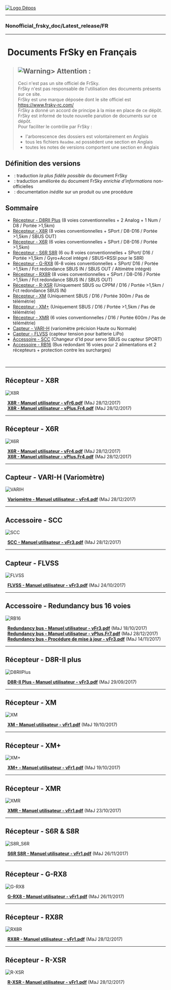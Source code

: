 [![Logo Dépos](../_media/Logo-NonofficialFrSkydocuments-h41.png "Traductions de documents FrSky")](https://github.com/Ceeb182/Nonofficial_frsky_doc)  


----------------------------------------------------------------------------------

### Nonofficial\_frsky\_doc/Latest_release/FR  

----------------------------------------------------------------------------------

# ![<B>](../_media/Flag_FR.png) Documents FrSky en Français
>## ![Warning>](../_media/Logo-warning.png "Mise en garde") Attention :  
>Ceci n'est pas un site officiel de FrSky.  
>FrSky n'est pas responsable de l'utilisation des documents présents sur ce site.  
>FrSky est une marque déposée dont le site officiel est https://www.frsky-rc.com/  
>FrSky a donné un accord de principe à la mise en place de ce dépôt.  
>FrSky est informé de toute nouvelle parution de documents sur ce dépôt.  
>Pour faciliter le contrôle par FrSky :  
>- l'arborescence des dossiers est volontairement en Anglais  
>- tous les fichiers `Readme.md` possèdent une section en Anglais  
>- toutes les notes de versions comportent une section en Anglais  

## Définition des versions
- ![<B>](../_media/B-Base.png) : traduction *la plus fidèle possible* du document FrSky 
- ![<B>](../_media/B-Plus.png) : traduction améliorée du document FrSky *enrichie d'informations* non-officielles
- ![<B>](../_media/B-Inedit.png) : documentation *inédite* sur un produit ou une procédure

## Sommaire
- [Récepteur - D8RII Plus](#D8RIIPlus) (8 voies conventionnelles + 2 Analog + 1 Num / D8 / Portée >1,5km)  
- [Récepteur - X8R](#X8R) (8 voies conventionnelles + SPort / D8-D16 / Portée >1,5km / SBUS OUT)  
- [Récepteur - X6R](#X6R) (6 voies conventionnelles + SPort / D8-D16 / Portée >1,5km)  
- [Récepteur - S6R S8R](#S8R_S6R) (6 ou 8 voies conventionnelles + SPort/ D16 / Portée >1,5km / Gyro+Accel intégré / SBUS+RSSI pour le S8R)
- [Récepteur - G-RX8](#GRX8) (6-8 voies conventionnelles + SPort/ D16 / Portée >1,5km / Fct redondance SBUS IN / SBUS OUT / Altimètre intégré)
- [Récepteur - RX8R](#RX8R) (8 voies conventionnelles + SPort / D8-D16 / Portée >1,5km / Fct redondance SBUS IN / SBUS OUT)  
- [Récepteur - R-XSR](#RXSR) (Uniquement SBUS ou CPPM / D16 / Portée >1,5km / Fct redondance SBUS IN)  
- [Récepteur - XM](#XM) (Uniquement SBUS / D16 / Portée 300m / Pas de télémétrie)  
- [Récepteur - XM+](#XM+) (Uniquement SBUS / D16 / Portée >1,5km / Pas de télémétrie)  
- [Récepteur - XMR](#XMR) (6 voies conventionnelles / D16 / Portée 600m / Pas de télémétrie)  
- [Capteur - VARI-H](#VARIH) (variomètre précision Haute ou Normale)  
- [Capteur - FLVSS](#FLVSS) (capteur tension pour batterie LiPo)  
- [Accessoire - SCC](#SCC) (Changeur d'Id pour servo SBUS ou capteur SPORT)  
- [Accessoire - RB16](#RB16) (Bus redondant 16 voies pour 2 alimentations et 2 récepteurs + protection contre les surcharges)  
<BR>

------------------------------------------------------------------------------------------------------------

<a name="X8R"></a>
## Récepteur - X8R
![X8R](../_media/Pdt-X8R.png)

**![<Fr>](../_media/Flag_FRh11.png) ![<B>](../_media/B-Base.png) [X8R - Manuel utilisateur - vFr6.pdf](X8R%20-%20Manuel%20utilisateur%20-%20vFr6.pdf)** (MaJ 28/12/2017)  
**![<Fr>](../_media/Flag_FRh11.png) ![<P>](../_media/B-Plus.png) [X8R - Manuel utilisateur - vPlus.Fr4.pdf](X8R%20-%20Manuel%20utilisateur%20-%20vPlus.Fr4.pdf)** (MaJ 28/12/2017)  

------------------------------------------------------------------------------------------------------------

<a name="X6R"></a>
## Récepteur - X6R
![X6R](../_media/Pdt-X6R.png)

**![<Fr>](../_media/Flag_FRh11.png) ![<B>](../_media/B-Base.png) [X6R - Manuel utilisateur - vFr4.pdf](X6R%20-%20Manuel%20utilisateur%20-%20vFr4.pdf)** (MaJ 28/12/2017)  
**![<Fr>](../_media/Flag_FRh11.png) ![<P>](../_media/B-Plus.png) [X6R - Manuel utilisateur - vPlus.Fr4.pdf](X6R%20-%20Manuel%20utilisateur%20-%20vPlus.Fr4.pdf)** (MaJ 28/12/2017)  

------------------------------------------------------------------------------------------------------------

<a name="VARIH"></a>
## Capteur - VARI-H (Variomètre)
![VARIH](../_media/Pdt-VARIH.png)

**![<Fr>](../_media/Flag_FRh11.png) ![<B>](../_media/B-Base.png) [Variomètre - Manuel utilisateur - vFr4.pdf](Variomètre%20-%20Manuel%20utilisateur%20-%20vFr4.pdf)** (MaJ 28/12/2017)  

------------------------------------------------------------------------------------------------------------

<a name="SCC"></a>
## Accessoire - SCC
![SCC](../_media/Pdt-SCC.png)

**![<Fr>](../_media/Flag_FRh11.png) ![<B>](../_media/B-Base.png) [SCC - Manuel utilisateur - vFr3.pdf](SCC%20-%20Manuel%20utilisateur%20-%20vFr3.pdf)** (MaJ 28/12/2017)  

------------------------------------------------------------------------------------------------------------

<a name="FLVSS"></a>
## Capteur - FLVSS
![FLVSS](../_media/Pdt-FLVSS.png)

**![<Fr>](../_media/Flag_FRh11.png) ![<B>](../_media/B-Base.png) [FLVSS - Manuel utilisateur - vFr3.pdf](FLVSS%20-%20Manuel%20utilisateur%20-%20vFr3.pdf)** (MaJ 24/10/2017)  

------------------------------------------------------------------------------------------------------------

<a name="RB16"></a>
## Accessoire - Redundancy bus 16 voies
![RB16](../_media/Pdt-RB16.png)

**![<Fr>](../_media/Flag_FRh11.png) ![<B>](../_media/B-Base.png) [Redundancy bus - Manuel utilisateur - vFr3.pdf](Redundancy%20bus%20-%20Manuel%20utilisateur%20-%20vFr3.pdf)** (MaJ 18/10/2017)  
**![<Fr>](../_media/Flag_FRh11.png) ![<P>](../_media/B-Plus.png) [Redundancy bus - Manuel utilisateur - vPlus.Fr7.pdf](Redundancy%20bus%20-%20Manuel%20utilisateur%20-%20vPlus.Fr7.pdf)**  (MaJ 28/12/2017)  
**![<Fr>](../_media/Flag_FRh11.png) ![<B>](../_media/B-Base.png) [Redundancy bus - Procédure de mise à jour - vFr3.pdf](Redundancy%20bus%20-%20Procédure%20de%20mise%20à%20jour%20-%20vFr3.pdf)** (MaJ 14/11/2017)  

------------------------------------------------------------------------------------------------------------

<a name="D8RIIPlus"></a>
## Récepteur - D8R-II plus
![D8RIIPlus](../_media/Pdt-D8RIIPlus.png)

**![<Fr>](../_media/Flag_FRh11.png) ![<B>](../_media/B-Base.png) [D8R-II Plus - Manuel utilisateur - vFr3.pdf](D8R-II%20Plus%20-%20Manuel%20utilisateur%20-%20vFr3.pdf)** (MaJ 29/09/2017)  

------------------------------------------------------------------------------------------------------------

<a name="XM"></a>
## Récepteur - XM
![XM](../_media/Pdt-XM.png)

**![<Fr>](../_media/Flag_FRh11.png) ![<B>](../_media/B-Base.png) [XM - Manuel utilisateur - vFr1.pdf](XM%20-%20Manuel%20utilisateur%20-%20vFr1.pdf)** (MaJ 19/10/2017)  


------------------------------------------------------------------------------------------------------------

<a name="XM+"></a>
## Récepteur - XM+
![XM+](../_media/Pdt-XM+.png)

**![<Fr>](../_media/Flag_FRh11.png) ![<B>](../_media/B-Base.png) [XM+ - Manuel utilisateur - vFr1.pdf](XM+%20-%20Manuel%20utilisateur%20-%20vFr1.pdf)** (MaJ 19/10/2017)  

------------------------------------------------------------------------------------------------------------

<a name="XMR"></a>
## Récepteur - XMR
![XMR](../_media/Pdt-XMR.png)

**![<Fr>](../_media/Flag_FRh11.png) ![<B>](../_media/B-Base.png) [XMR - Manuel utilisateur - vFr1.pdf](XMR%20-%20Manuel%20utilisateur%20-%20vFr1.pdf)** (MaJ 23/10/2017)  

------------------------------------------------------------------------------------------------------------

<a name="S8R_S6R"></a>
## Récepteur - S6R & S8R
![S8R_S6R](../_media/Pdt-S8R_S6R.png)

**![<Fr>](../_media/Flag_FRh11.png) ![<B>](../_media/B-Base.png) [S6R S8R - Manuel utilisateur - vFr1.pdf](S6R%20S8R%20-%20Manuel%20utilisateur%20-%20vFr1.pdf)** (MaJ 26/11/2017)  

------------------------------------------------------------------------------------------------------------

<a name="GRX8"></a>
## Récepteur - G-RX8
![G-RX8](../_media/Pdt-GRX8.png)

**![<Fr>](../_media/Flag_FRh11.png) ![<B>](../_media/B-Base.png) [G-RX8 - Manuel utilisateur - vFr1.pdf](G-RX8%20-%20Manuel%20utilisateur%20-%20vFr1.pdf)** (MaJ 26/11/2017)  

------------------------------------------------------------------------------------------------------------

<a name="RX8R"></a>
## Récepteur - RX8R
![RX8R](../_media/Pdt-RX8R.png)

**![<Fr>](../_media/Flag_FRh11.png) ![<B>](../_media/B-Base.png) [RX8R - Manuel utilisateur - vFr1.pdf](RX8R%20-%20Manuel%20utilisateur%20-%20vFr1.pdf)** (MaJ 28/12/2017)  

------------------------------------------------------------------------------------------------------------

<a name="RXSR"></a>
## Récepteur - R-XSR
![R-XSR](../_media/Pdt-RXSR.png)

**![<Fr>](../_media/Flag_FRh11.png) ![<B>](../_media/B-Base.png) [R-XSR - Manuel utilisateur - vFr1.pdf](R-XSR%20-%20Manuel%20utilisateur%20-%20vFr1.pdf)** (MaJ 28/12/2017)  

